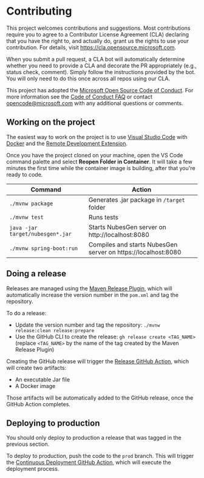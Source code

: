 # Contributing

This project welcomes contributions and suggestions.  Most contributions require you to agree to a
Contributor License Agreement (CLA) declaring that you have the right to, and actually do, grant us
the rights to use your contribution. For details, visit https://cla.opensource.microsoft.com.

When you submit a pull request, a CLA bot will automatically determine whether you need to provide
a CLA and decorate the PR appropriately (e.g., status check, comment). Simply follow the instructions
provided by the bot. You will only need to do this once across all repos using our CLA.

This project has adopted the [Microsoft Open Source Code of Conduct](https://opensource.microsoft.com/codeofconduct/).
For more information see the [Code of Conduct FAQ](https://opensource.microsoft.com/codeofconduct/faq/) or
contact [opencode@microsoft.com](mailto:opencode@microsoft.com) with any additional questions or comments.

## Working on the project

The easiest way to work on the project is to use [Visual Studio Code](https://code.visualstudio.com/) with [Docker](https://docs.docker.com/get-docker/) and the [Remote Development Extension](https://marketplace.visualstudio.com/items?itemName=ms-vscode-remote.vscode-remote-extensionpack).

Once you have the project cloned on your machine, open the VS Code command palette and select **Reopen Folder in Container**. It will take a few minutes the first time while the container image is building, after that you're ready to code.

| Command                          | Action                                          |
|----------------------------------|-------------------------------------------------|
| `./mvnw package`                 | Generates .jar package in `/target` folder      |
| `./mvnw test`                    | Runs tests                                      |
| `java -jar target/nubesgen*.jar` | Starts NubesGen server on http://localhost:8080 |
| `./mvnw spring-boot:run`  | Compiles and starts NubesGen server on https://localhost:8080 |

## Doing a release

Releases are managed using the [Maven Release Plugin](https://maven.apache.org/maven-release/maven-release-plugin/), which
will automatically increase the version number in the `pom.xml` and tag the repository.

To do a release:
- Update the version number and tag the repository: `./mvnw release:clean release:prepare`
- Use the GitHub CLI to create the release: `gh release create <TAG_NAME>` (replace `<TAG_NAME>` by the name of the tag created 
  by the Maven Release Plugin)
  
Creating the GitHub release will trigger the [Release GitHub Action](https://github.com/microsoft/NubesGen/blob/main/.github/workflows/release.yml), 
which will create two artifacts:
- An executable Jar file
- A Docker image

Those artifacts will be automatically added to the GitHub release, once the GitHub Action completes.

## Deploying to production

You should only deploy to production a release that was tagged in the previous section.

To deploy to production, push the code to the `prod` branch. This will trigger the [Continuous Deployment GitHub Action](https://github.com/microsoft/NubesGen/blob/main/.github/workflows/continuous-deployment.yml), which will execute the deployment process.
